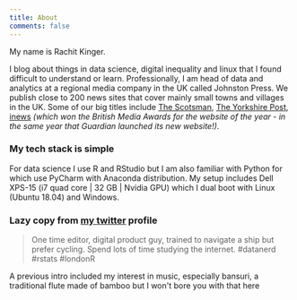 ```yaml
---
title: About
comments: false
---
```

My name is Rachit Kinger.  

I blog about things in data science, digital inequality and linux that I found difficult to understand or learn. Professionally, I am head of data and analytics at a regional media company in the UK called Johnston Press. We publish close to 200 news sites that cover mainly small towns and villages in the UK. Some of our big titles include [The Scotsman](www.scotsman.com), [The Yorkshire Post](www.yorkshirepost.co.uk), [inews](inews.co.uk) *(which won the British Media Awards for the website of the year - in the same year that Guardian launched its new website!)*.  

### My tech stack is simple  
For data science I use R and RStudio but I am also familiar with Python for which use PyCharm with Anaconda distribution. My setup includes Dell XPS-15 (i7 quad core | 32 GB | Nvidia GPU) which I dual boot with Linux (Ubuntu 18.04) and Windows.   

### Lazy copy from [my twitter](https://twitter.com/rachitkinger) profile  
> One time editor, digital product guy, trained to navigate a ship but prefer cycling. Spend lots of time studying the internet. #datanerd #rstats #londonR    

A previous intro included my interest in music, especially bansuri, a traditional flute made of bamboo but I won't bore you with that here  
